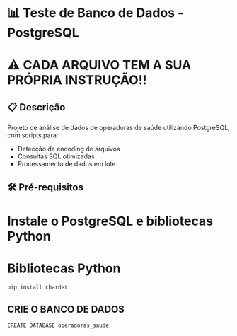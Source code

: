 # 📊 Teste de Banco de Dados - PostgreSQL
# ⚠️ CADA ARQUIVO TEM A SUA PRÓPRIA INSTRUÇÃO!!
## 📋 Descrição
Projeto de análise de dados de operadoras de saúde utilizando PostgreSQL, com scripts para:
- Detecção de encoding de arquivos
- Consultas SQL otimizadas
- Processamento de dados em lote

## 🛠️ Pré-requisitos
# Instale o PostgreSQL e bibliotecas Python
# Bibliotecas Python
```bash
pip install chardet
```

## CRIE O BANCO DE DADOS

```bash
CREATE DATABASE operadoras_saude



